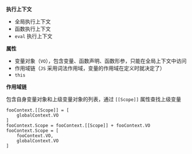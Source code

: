 **执行上下文**
- 全局执行上下文
- 函数执行上下文
- `eval` 执行上下文

**属性**
- 变量对象（`VO`），包含变量、函数声明、函数形参，只能在全局上下文中访问
- 作用域链（`JS` 采用词法作用域，变量的作用域在定义时就决定了）
- `this`

**作用域链**

包含自身变量对象和上级变量对象的列表，通过 `[[Scope]]` 属性查找上级变量

```
fooContext.[[Scope]] = [
    globalContext.VO
]
fooContext.Scope = fooContext.[[Scope]] + fooContext.VO
fooContext.Scope = [
    fooContext.VO,
    globalContext.VO
]
```


